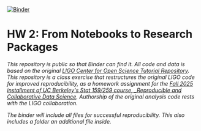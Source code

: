 [![Binder](https://mybinder.org/badge_logo.svg)](https://mybinder.org/v2/gh/UCB-stat-159-F25/hw-2-vaniaalf/HEAD?lab=start.ipynb)
# HW 2: From Notebooks to Research Packages

_This repository is public so that Binder can find it. All code and data is based on the original [LIGO Center for Open Science Tutorial Repository](https://github.com/losc-tutorial/LOSC_Event_tutorial). This repository is a class exercise that restructures the original LIGO code for improved reproducibility, as a homework assignment for the [Fall 2025 installment of UC Berkeley's Stat 159/259 course, _Reproducible and Collaborative Data Science](https://ucb-stat-159-f25.github.io/site/). Authorship of the original analysis code rests with the LIGO collaboration._

_The binder will include all files for successful reproducibility. This also includes a folder an additional file inside._